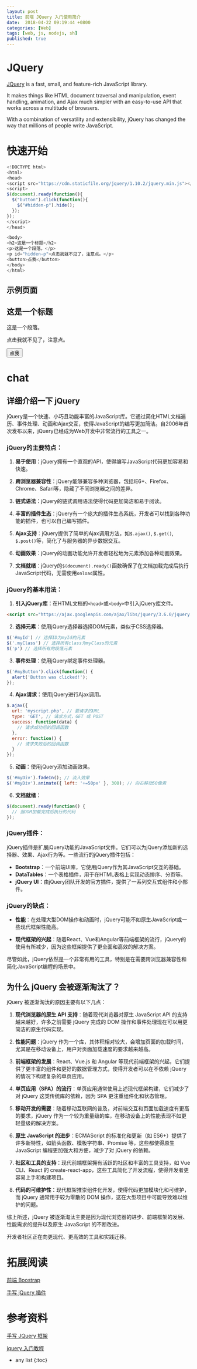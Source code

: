 ```yaml
---
layout: post
title: 前端 JQuery 入门使用简介
date:  2018-04-22 09:19:44 +0800
categories: [Web]
tags: [web, js, nodejs, sh]
published: true
---
```


# JQuery 

[JQuery](https://jquery.com/) is a fast, small, and feature-rich JavaScript library. 

It makes things like HTML document traversal and manipulation, event handling, animation, and Ajax much simpler with an easy-to-use API that works across a multitude of browsers.

With a combination of versatility and extensibility, jQuery has changed the way that millions of people write JavaScript.

# 快速开始

```js
<!DOCTYPE html>
<html>
<head>
<script src="https://cdn.staticfile.org/jquery/1.10.2/jquery.min.js"></script>
<script>
$(document).ready(function(){
  $("button").click(function(){
    $("#hidden-p").hide();
  });
});
</script>
</head>

<body>
<h2>这是一个标题</h2>
<p>这是一个段落。</p>
<p id="hidden-p">点击我就不见了，注意点。</p>
<button>点我</button>
</body>
</html>
```

## 示例页面

<h2>这是一个标题</h2>
<p>这是一个段落。</p>
<p id="hidden-p">点击我就不见了，注意点。</p>
<button>点我</button>


<script>
$(document).ready(function(){
  $("button").click(function(){
    $("#hidden-p").hide();
  });
});
</script>

# chat

## 详细介绍一下 jQuery

jQuery是一个快速、小巧且功能丰富的JavaScript库。它通过简化HTML文档遍历、事件处理、动画和Ajax交互，使得JavaScript的编写更加简洁。自2006年首次发布以来，jQuery已经成为Web开发中非常流行的工具之一。

### jQuery的主要特点：

1. **易于使用**：jQuery拥有一个直观的API，使得编写JavaScript代码更加容易和快速。

2. **跨浏览器兼容性**：jQuery能够兼容多种浏览器，包括IE6+、Firefox、Chrome、Safari等，隐藏了不同浏览器之间的差异。

3. **链式语法**：jQuery的链式调用语法使得代码更加简洁和易于阅读。

4. **丰富的插件生态**：jQuery有一个庞大的插件生态系统，开发者可以找到各种功能的插件，也可以自己编写插件。

5. **Ajax支持**：jQuery提供了简单的Ajax调用方法，如`$.ajax()`, `$.get()`, `$.post()`等，简化了与服务器的异步数据交互。

6. **动画效果**：jQuery的动画功能允许开发者轻松地为元素添加各种动画效果。

7. **文档就绪**：jQuery的`$(document).ready()`函数确保了在文档加载完成后执行JavaScript代码，无需使用`onload`属性。

### jQuery的基本用法：

1. **引入jQuery库**：在HTML文档的`<head>`或`<body>`中引入jQuery库文件。

```html
<script src="https://ajax.googleapis.com/ajax/libs/jquery/3.6.0/jquery.min.js"></script>
```

2. **选择元素**：使用jQuery选择器选择DOM元素，类似于CSS选择器。

```javascript
$('#myId') // 选择ID为myId的元素
$('.myClass') // 选择所有class为myClass的元素
$('p') // 选择所有的段落元素
```

3. **事件处理**：使用jQuery绑定事件处理器。

```javascript
$('#myButton').click(function() {
  alert('Button was clicked!');
});
```

4. **Ajax请求**：使用jQuery进行Ajax调用。

```javascript
$.ajax({
  url: 'myscript.php', // 要请求的URL
  type: 'GET', // 请求方式，GET 或 POST
  success: function(data) {
    // 请求成功后的回调函数
  },
  error: function() {
    // 请求失败后的回调函数
  }
});
```

5. **动画**：使用jQuery添加动画效果。

```javascript
$('#myDiv').fadeIn(); // 淡入效果
$('#myDiv').animate({ left: '+=50px' }, 300); // 向右移动50像素
```

6. **文档就绪**：

```javascript
$(document).ready(function() {
  // 当DOM加载完成后执行的代码
});
```

### jQuery插件：

jQuery插件是扩展jQuery功能的JavaScript文件。它们可以为jQuery添加新的选择器、效果、Ajax行为等。一些流行的jQuery插件包括：

- **Bootstrap**：一个前端UI库，它使用jQuery作为其JavaScript交互的基础。
- **DataTables**：一个表格插件，用于在HTML表格上实现动态排序、分页等。
- **jQuery UI**：由jQuery团队开发的官方插件，提供了一系列交互式组件和小部件。

### jQuery的缺点：

- **性能**：在处理大型DOM操作和动画时，jQuery可能不如原生JavaScript或一些现代框架性能高。

- **现代框架的兴起**：随着React、Vue和Angular等前端框架的流行，jQuery的使用有所减少，因为这些框架提供了更全面和高效的解决方案。

尽管如此，jQuery依然是一个非常有用的工具，特别是在需要跨浏览器兼容性和简化JavaScript编程的场景中。

## 为什么 jQuery 会被逐渐淘汰了？

jQuery 被逐渐淘汰的原因主要有以下几点：

1. **现代浏览器的原生 API 支持**：随着现代浏览器对原生 JavaScript API 的支持越来越好，许多之前需要 jQuery 完成的 DOM 操作和事件处理现在可以用更简洁的原生代码实现。

2. **性能问题**：jQuery 作为一个库，其体积相对较大，会增加页面的加载时间，尤其是在移动设备上，用户对页面加载速度的要求越来越高。

3. **前端框架的发展**：React、Vue.js 和 Angular 等现代前端框架的兴起，它们提供了更丰富的组件和更好的数据管理方式，使得开发者可以在不依赖 jQuery 的情况下构建复杂的单页应用。

4. **单页应用（SPA）的流行**：单页应用通常使用上述现代框架构建，它们减少了对 jQuery 这类传统库的依赖，因为 SPA 更注重组件化和状态管理。

5. **移动开发的需要**：随着移动互联网的普及，对前端交互和页面加载速度有更高的要求，jQuery 作为一个较为重量级的库，在移动设备上的性能表现不如更轻量级的解决方案。

6. **原生 JavaScript 的进步**：ECMAScript 的标准化和更新（如 ES6+）提供了许多新特性，如箭头函数、模板字符串、Promise 等，这些都使得原生 JavaScript 编程更加强大和方便，减少了对 jQuery 的依赖。

7. **社区和工具的支持**：现代前端框架拥有活跃的社区和丰富的工具支持，如 Vue CLI、React 的 create-react-app，这些工具简化了开发流程，使得开发者更容易上手和构建项目。

8. **代码的可维护性**：现代框架推崇组件化开发，使得代码更加模块化和可维护，而 jQuery 通常用于较为零散的 DOM 操作，这在大型项目中可能导致难以维护的问题。

综上所述，jQuery 被逐渐淘汰主要是因为现代浏览器的进步、前端框架的发展、性能需求的提升以及原生 JavaScript 的不断改进。

开发者社区正在向更现代、更高效的工具和实践迁移。

# 拓展阅读


[前端 Boostrap](https://houbb.github.io/2018/04/22/web-bootstrap)

[手写 jQuery 插件](https://houbb.github.io/2020/03/27/html-js-jquery)

# 参考资料

[手写 JQuery 框架](https://www.cnblogs.com/liangyin/p/7764248.html)

[jquery 入门教程](https://www.runoob.com/jquery/jquery-install.html)

* any list
{:toc}